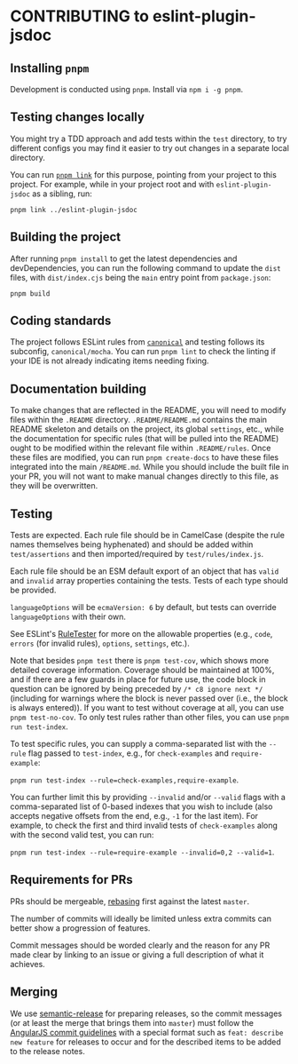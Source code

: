 # CONTRIBUTING to eslint-plugin-jsdoc

## Installing `pnpm`

Development is conducted using `pnpm`. Install via `npm i -g pnpm`.

## Testing changes locally

You might try a TDD approach and add tests within the `test` directory,
to try different configs you may find it easier to try out changes in
a separate local directory.

You can run [`pnpm link`](https://docs.npmjs.com/cli/link) for this purpose,
pointing from your project to this project. For example, while in your project
root and with `eslint-plugin-jsdoc` as a sibling, run:

```shell
pnpm link ../eslint-plugin-jsdoc
```

## Building the project

After running `pnpm install` to get the latest dependencies and devDependencies,
you can run the following command to update the `dist` files, with `dist/index.cjs`
being the `main` entry point from `package.json`:

```shell
pnpm build
```

## Coding standards

The project follows ESLint rules from [`canonical`](https://www.npmjs.com/package/eslint-config-canonical)
and testing follows its subconfig, `canonical/mocha`. You can run
`pnpm lint` to check the linting if your IDE is not already indicating
items needing fixing.

## Documentation building

To make changes that are reflected in the README, you will need to
modify files within the `.README` directory. `.README/README.md` contains the
main README skeleton and details on the project, its global `settings`, etc.,
while the documentation for specific rules (that will be pulled into the
README) ought to be modified within the relevant file within `.README/rules`.
Once these files are modified, you can run `pnpm create-docs` to have
these files integrated into the main `/README.md`. While you should include
the built file in your PR, you will not want to make manual changes
directly to this file, as they will be overwritten.

## Testing

Tests are expected. Each rule file should be in CamelCase (despite the rule names themselves being hyphenated) and should be added within `test/assertions` and then imported/required by
`test/rules/index.js`.

Each rule file should be an ESM default export of an object that has `valid` and `invalid` array properties containing the tests. Tests of each type should be provided.

`languageOptions` will be `ecmaVersion: 6` by default, but tests can override `languageOptions`
with their own.

See ESLint's [RuleTester](https://eslint.org/docs/developer-guide/nodejs-api#ruletester)
for more on the allowable properties (e.g., `code`, `errors` (for invalid rules),
`options`, `settings`, etc.).

Note that besides `pnpm test` there is `pnpm test-cov`, which shows more
detailed coverage information. Coverage should be maintained at 100%, and
if there are a few guards in place for future use, the code block in question
can be ignored by being preceded by `/* c8 ignore next */` (including
for warnings where the block is never passed over (i.e., the block is always
entered)). If you want to test without coverage at all, you can use
`pnpm test-no-cov`. To only test rules rather than other files, you
can use `pnpm run test-index`.

To test specific rules, you can supply a comma-separated list with the `--rule`
flag passed to `test-index`, e.g., for `check-examples` and `require-example`:

`pnpm run test-index --rule=check-examples,require-example`.

You can further limit this by providing `--invalid` and/or `--valid` flags
with a comma-separated list of 0-based indexes that you wish to include (also
accepts negative offsets from the end, e.g., `-1` for the last item). For
example, to check the first and third invalid tests of `check-examples`
along with the second valid test, you can run:

`pnpm run test-index --rule=require-example --invalid=0,2 --valid=1`.

## Requirements for PRs

PRs should be mergeable, [rebasing](https://git-scm.com/book/en/v2/Git-Branching-Rebasing)
first against the latest `master`.

The number of commits will ideally be limited unless extra commits
can better show a progression of features.

Commit messages should be worded clearly and the reason for any PR made clear
by linking to an issue or giving a full description of what it achieves.

## Merging

We use [semantic-release](https://github.com/semantic-release/semantic-release)
for preparing releases, so the commit messages (or at least the merge that
brings them into `master`) must follow the
[AngularJS commit guidelines](https://github.com/angular/angular.js/blob/master/DEVELOPERS.md#-git-commit-guidelines) with a special format such as `feat: describe new feature`
for releases to occur and for the described items to be added
to the release notes.
